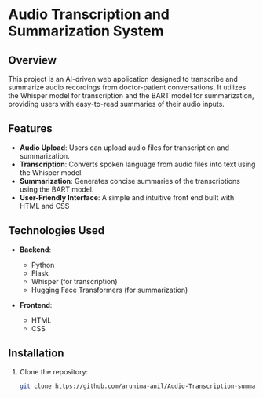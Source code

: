 # Audio Transcription and Summarization System

## Overview
This project is an AI-driven web application designed to transcribe and summarize audio recordings from doctor-patient conversations. It utilizes the Whisper model for transcription and the BART model for summarization, providing users with easy-to-read summaries of their audio inputs.

## Features
- **Audio Upload**: Users can upload audio files for transcription and summarization.
- **Transcription**: Converts spoken language from audio files into text using the Whisper model.
- **Summarization**: Generates concise summaries of the transcriptions using the BART model.
- **User-Friendly Interface**: A simple and intuitive front end built with HTML and CSS

## Technologies Used
- **Backend**:
  - Python
  - Flask
  - Whisper (for transcription)
  - Hugging Face Transformers (for summarization)
  
- **Frontend**:
  - HTML
  - CSS

## Installation
1. Clone the repository:
   ```bash
   git clone https://github.com/arunima-anil/Audio-Transcription-summarization-.git
